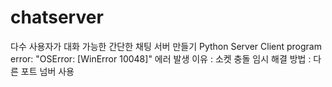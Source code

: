 # chatserver
다수 사용자가 대화 가능한 간단한 채팅 서버 만들기
Python Server Client program error: "OSError: [WinError 10048]"
에러 발생 이유 : 소켓 충돌
임시 해결 방법 : 다른 포트 넘버 사용
